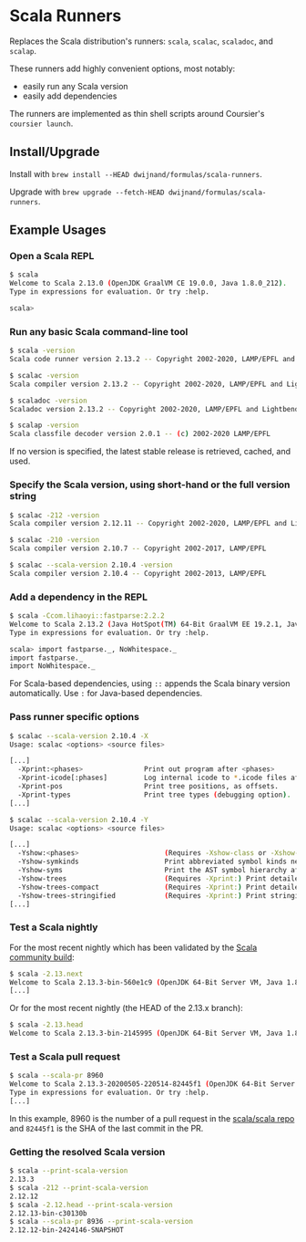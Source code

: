 # Scala Runners

Replaces the Scala distribution's runners: `scala`, `scalac`, `scaladoc`, and `scalap`.

These runners add highly convenient options, most notably:

* easily run any Scala version
* easily add dependencies

The runners are implemented as thin shell scripts around Coursier's `coursier launch`.

## Install/Upgrade

Install with `brew install --HEAD dwijnand/formulas/scala-runners`.

Upgrade with `brew upgrade --fetch-HEAD dwijnand/formulas/scala-runners`.

## Example Usages

### Open a Scala REPL

```bash
$ scala
Welcome to Scala 2.13.0 (OpenJDK GraalVM CE 19.0.0, Java 1.8.0_212).
Type in expressions for evaluation. Or try :help.

scala>
```

### Run any basic Scala command-line tool

```bash
$ scala -version
Scala code runner version 2.13.2 -- Copyright 2002-2020, LAMP/EPFL and Lightbend, Inc.

$ scalac -version
Scala compiler version 2.13.2 -- Copyright 2002-2020, LAMP/EPFL and Lightbend, Inc.

$ scaladoc -version
Scaladoc version 2.13.2 -- Copyright 2002-2020, LAMP/EPFL and Lightbend, Inc.

$ scalap -version
Scala classfile decoder version 2.0.1 -- (c) 2002-2020 LAMP/EPFL
```

If no version is specified, the latest stable release is retrieved, cached, and used.

### Specify the Scala version, using short-hand or the full version string

```bash
$ scalac -212 -version
Scala compiler version 2.12.11 -- Copyright 2002-2020, LAMP/EPFL and Lightbend, Inc.

$ scalac -210 -version
Scala compiler version 2.10.7 -- Copyright 2002-2017, LAMP/EPFL

$ scalac --scala-version 2.10.4 -version
Scala compiler version 2.10.4 -- Copyright 2002-2013, LAMP/EPFL
```

### Add a dependency in the REPL

```bash
$ scala -Ccom.lihaoyi::fastparse:2.2.2
Welcome to Scala 2.13.2 (Java HotSpot(TM) 64-Bit GraalVM EE 19.2.1, Java 1.8.0_231).
Type in expressions for evaluation. Or try :help.

scala> import fastparse._, NoWhitespace._
import fastparse._
import NoWhitespace._
```

For Scala-based dependencies, using `::` appends the Scala binary version automatically. Use `:` for Java-based dependencies.

### Pass runner specific options

```bash
$ scalac --scala-version 2.10.4 -X
Usage: scalac <options> <source files>

[...]
  -Xprint:<phases>               Print out program after <phases>
  -Xprint-icode[:phases]         Log internal icode to *.icode files after <phases> (default: icode)
  -Xprint-pos                    Print tree positions, as offsets.
  -Xprint-types                  Print tree types (debugging option).
[...]

$ scalac --scala-version 2.10.4 -Y
Usage: scalac <options> <source files>

[...]
  -Yshow:<phases>                     (Requires -Xshow-class or -Xshow-object) Show after <phases>
  -Yshow-symkinds                     Print abbreviated symbol kinds next to symbol names.
  -Yshow-syms                         Print the AST symbol hierarchy after each phase.
  -Yshow-trees                        (Requires -Xprint:) Print detailed ASTs in formatted form.
  -Yshow-trees-compact                (Requires -Xprint:) Print detailed ASTs in compact form.
  -Yshow-trees-stringified            (Requires -Xprint:) Print stringifications along with detailed ASTs.
[...]
```

### Test a Scala nightly

For the most recent nightly which has been validated by the [Scala community build](https://github.com/scala/community-build):

```bash
$ scala -2.13.next
Welcome to Scala 2.13.3-bin-560e1c9 (OpenJDK 64-Bit Server VM, Java 1.8.0_252).
[...]
```

Or for the most recent nightly (the HEAD of the 2.13.x branch):

```bash
$ scala -2.13.head
Welcome to Scala 2.13.3-bin-2145995 (OpenJDK 64-Bit Server VM, Java 1.8.0_252).
```

### Test a Scala pull request

```bash
$ scala --scala-pr 8960
Welcome to Scala 2.13.3-20200505-220514-82445f1 (OpenJDK 64-Bit Server VM, Java 1.8.0_252).
Type in expressions for evaluation. Or try :help.
[...]
```

In this example, 8960 is the number of a pull request in the [scala/scala repo](https://github.com/scala/scala/pulls) and  `82445f1` is the SHA of the last commit in the PR.

### Getting the resolved Scala version

```bash
$ scala --print-scala-version
2.13.3
$ scala -212 --print-scala-version
2.12.12
$ scala -2.12.head --print-scala-version
2.12.13-bin-c30130b
$ scala --scala-pr 8936 --print-scala-version
2.12.12-bin-2424146-SNAPSHOT
```
